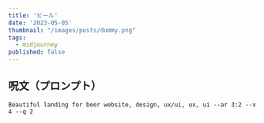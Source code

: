 ```yaml
---
title: 'ビール'
date: '2023-05-05'
thumbnail: "/images/posts/dummy.png"
tags:
  - midjourney
published: false
---
```


## 呪文（プロンプト）
```
Beautiful landing for beer website, design, ux/ui, ux, ui --ar 3:2 --v 4 --q 2
```